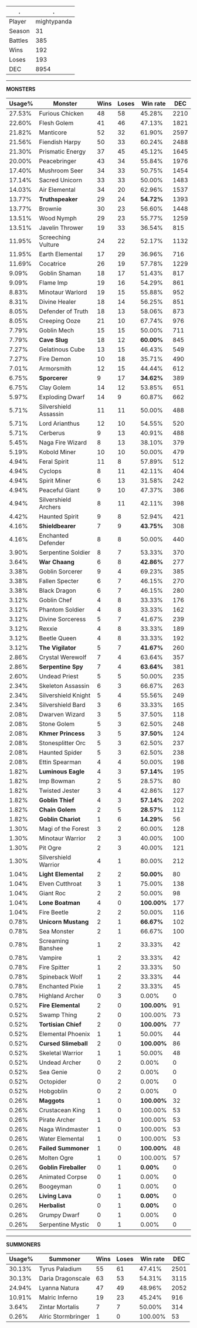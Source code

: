 .|.
|-|-
Player|mightypanda
Season|31
Battles|385
Wins|192
Loses|193
DEC|8954

---
**MONSTERS**

Usage%|Monster|Wins|Loses|Win rate|DEC|
-|-|-|-|-|-|
27.53%|Furious Chicken|48|58|45.28%|2210|
22.60%|Flesh Golem|41|46|47.13%|1821|
21.82%|Manticore|52|32|61.90%|2597|
21.56%|Fiendish Harpy|50|33|60.24%|2488|
21.30%|Prismatic Energy|37|45|45.12%|1645|
20.00%|Peacebringer|43|34|55.84%|1976|
17.40%|Mushroom Seer|34|33|50.75%|1454|
17.14%|Sacred Unicorn|33|33|50.00%|1483|
14.03%|Air Elemental|34|20|62.96%|1537|
13.77%|**Truthspeaker**|29|24|**54.72%**|1393|
13.77%|Brownie|30|23|56.60%|1448|
13.51%|Wood Nymph|29|23|55.77%|1259|
13.51%|Javelin Thrower|19|33|36.54%|815|
11.95%|Screeching Vulture|24|22|52.17%|1132|
11.95%|Earth Elemental|17|29|36.96%|716|
11.69%|Cocatrice|26|19|57.78%|1229|
9.09%|Goblin Shaman|18|17|51.43%|817|
9.09%|Flame Imp|19|16|54.29%|861|
8.83%|Minotaur Warlord|19|15|55.88%|952|
8.31%|Divine Healer|18|14|56.25%|851|
8.05%|Defender of Truth|18|13|58.06%|873|
8.05%|Creeping Ooze|21|10|67.74%|976|
7.79%|Goblin Mech|15|15|50.00%|711|
7.79%|**Cave Slug**|18|12|**60.00%**|845|
7.27%|Gelatinous Cube|13|15|46.43%|549|
7.27%|Fire Demon|10|18|35.71%|490|
7.01%|Armorsmith|12|15|44.44%|612|
6.75%|**Sporcerer**|9|17|**34.62%**|389|
6.75%|Clay Golem|14|12|53.85%|651|
5.97%|Exploding Dwarf|14|9|60.87%|662|
5.71%|Silvershield Assassin|11|11|50.00%|488|
5.71%|Lord Arianthus|12|10|54.55%|520|
5.71%|Cerberus|9|13|40.91%|488|
5.45%|Naga Fire Wizard|8|13|38.10%|379|
5.19%|Kobold Miner|10|10|50.00%|479|
4.94%|Feral Spirit|11|8|57.89%|512|
4.94%|Cyclops|8|11|42.11%|404|
4.94%|Spirit Miner|6|13|31.58%|242|
4.94%|Peaceful Giant|9|10|47.37%|386|
4.94%|Silvershield Archers|8|11|42.11%|398|
4.42%|Haunted Spirit|9|8|52.94%|421|
4.16%|**Shieldbearer**|7|9|**43.75%**|308|
4.16%|Enchanted Defender|8|8|50.00%|440|
3.90%|Serpentine Soldier|8|7|53.33%|370|
3.64%|**War Chaang**|6|8|**42.86%**|277|
3.38%|Goblin Sorcerer|9|4|69.23%|385|
3.38%|Fallen Specter|6|7|46.15%|270|
3.38%|Black Dragon|6|7|46.15%|280|
3.12%|Goblin Chef|4|8|33.33%|176|
3.12%|Phantom Soldier|4|8|33.33%|162|
3.12%|Divine Sorceress|5|7|41.67%|239|
3.12%|Rexxie|4|8|33.33%|189|
3.12%|Beetle Queen|4|8|33.33%|192|
3.12%|**The Vigilator**|5|7|**41.67%**|260|
2.86%|Crystal Werewolf|7|4|63.64%|357|
2.86%|**Serpentine Spy**|7|4|**63.64%**|381|
2.60%|Undead Priest|5|5|50.00%|235|
2.34%|Skeleton Assassin|6|3|66.67%|263|
2.34%|Silvershield Knight|5|4|55.56%|249|
2.34%|Silvershield Bard|3|6|33.33%|165|
2.08%|Dwarven Wizard|3|5|37.50%|118|
2.08%|Stone Golem|5|3|62.50%|248|
2.08%|**Khmer Princess**|3|5|**37.50%**|124|
2.08%|Stonesplitter Orc|5|3|62.50%|237|
2.08%|Haunted Spider|5|3|62.50%|238|
2.08%|Ettin Spearman|4|4|50.00%|198|
1.82%|**Luminous Eagle**|4|3|**57.14%**|195|
1.82%|Imp Bowman|2|5|28.57%|80|
1.82%|Twisted Jester|3|4|42.86%|127|
1.82%|**Goblin Thief**|4|3|**57.14%**|202|
1.82%|**Chain Golem**|2|5|**28.57%**|112|
1.82%|**Goblin Chariot**|1|6|**14.29%**|56|
1.30%|Magi of the Forest|3|2|60.00%|128|
1.30%|Minotaur Warrior|2|3|40.00%|100|
1.30%|Pit Ogre|2|3|40.00%|121|
1.30%|Silvershield Warrior|4|1|80.00%|212|
1.04%|**Light Elemental**|2|2|**50.00%**|80|
1.04%|Elven Cutthroat|3|1|75.00%|138|
1.04%|Giant Roc|2|2|50.00%|98|
1.04%|**Lone Boatman**|4|0|**100.00%**|177|
1.04%|Fire Beetle|2|2|50.00%|116|
0.78%|**Unicorn Mustang**|2|1|**66.67%**|102|
0.78%|Sea Monster|2|1|66.67%|100|
0.78%|Screaming Banshee|1|2|33.33%|42|
0.78%|Vampire|1|2|33.33%|42|
0.78%|Fire Spitter|1|2|33.33%|50|
0.78%|Spineback Wolf|1|2|33.33%|44|
0.78%|Enchanted Pixie|1|2|33.33%|45|
0.78%|Highland Archer|0|3|0.00%|0|
0.52%|**Fire Elemental**|2|0|**100.00%**|91|
0.52%|Swamp Thing|2|0|100.00%|73|
0.52%|**Tortisian Chief**|2|0|**100.00%**|77|
0.52%|Elemental Phoenix|1|1|50.00%|44|
0.52%|**Cursed Slimeball**|2|0|**100.00%**|86|
0.52%|Skeletal Warrior|1|1|50.00%|48|
0.52%|Undead Archer|0|2|0.00%|0|
0.52%|Sea Genie|0|2|0.00%|0|
0.52%|Octopider|0|2|0.00%|0|
0.52%|Hobgoblin|0|2|0.00%|0|
0.26%|**Maggots**|1|0|**100.00%**|32|
0.26%|Crustacean King|1|0|100.00%|53|
0.26%|Pirate Archer|1|0|100.00%|53|
0.26%|Naga Windmaster|1|0|100.00%|53|
0.26%|Water Elemental|1|0|100.00%|53|
0.26%|**Failed Summoner**|1|0|**100.00%**|48|
0.26%|Molten Ogre|1|0|100.00%|57|
0.26%|**Goblin Fireballer**|0|1|**0.00%**|0|
0.26%|Animated Corpse|0|1|0.00%|0|
0.26%|Boogeyman|0|1|0.00%|0|
0.26%|**Living Lava**|0|1|**0.00%**|0|
0.26%|**Herbalist**|0|1|**0.00%**|0|
0.26%|Grumpy Dwarf|0|1|0.00%|0|
0.26%|Serpentine Mystic|0|1|0.00%|0|

---
**SUMMONERS**

Usage%|Summoner|Wins|Loses|Win rate|DEC|
-|-|-|-|-|-|
30.13%|Tyrus Paladium|55|61|47.41%|2501|
30.13%|Daria Dragonscale|63|53|54.31%|3115|
24.94%|Lyanna Natura|47|49|48.96%|2052|
10.91%|Malric Inferno|19|23|45.24%|916|
3.64%|Zintar Mortalis|7|7|50.00%|314|
0.26%|Alric Stormbringer|1|0|100.00%|53|
